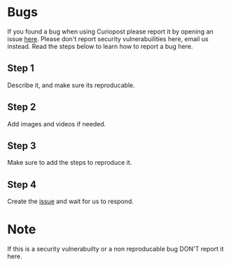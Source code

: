 # Bugs

If you found a bug when using Curiopost please report it by opening an issue [here](https://github.com/curiopost/bugs/issues). Please don't report security vulnerabuilities here, email us instead. Read the steps below to learn how to report a bug here.


## Step 1

Describe it, and make sure its reproducable.

## Step 2

Add images and videos if needed.

## Step 3

Make sure to add the steps to reproduce it.

## Step 4

Create the [issue](https://github.com/curiopost/bugs/issues) and wait for us to respond.

# Note

If this is a security vulnerabuilty or a non reproducable bug DON'T report it here.
